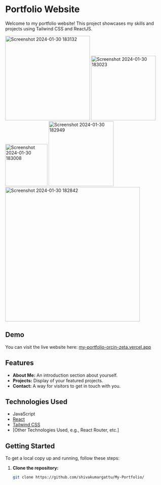 # Portfolio Website

Welcome to my portfolio website! This project showcases my skills and projects using Tailwind CSS and ReactJS.

<img width="267" alt="Screenshot 2024-01-30 183132" src="https://github.com/shivakumargattu/My-Portfolio/assets/121631767/31329b60-858a-4117-8af0-031f09b618af">
<img width="204" alt="Screenshot 2024-01-30 183023" src="https://github.com/shivakumargattu/My-Portfolio/assets/121631767/e4f975a4-50b6-4005-9626-ae0888a7760e">
<img width="133" alt="Screenshot 2024-01-30 183008" src="https://github.com/shivakumargattu/My-Portfolio/assets/121631767/20d817e6-375e-4562-83e3-ad96f276ea25">
<img width="205" alt="Screenshot 2024-01-30 182949" src="https://github.com/shivakumargattu/My-Portfolio/assets/121631767/95e674f8-29c2-4329-8bea-90fad08c2eba">
<img width="425" alt="Screenshot 2024-01-30 182842" src="https://github.com/shivakumargattu/My-Portfolio/assets/121631767/a5e80e90-e347-4657-86fd-13cc23991979">


## Demo

You can visit the live website here: [my-portfolio-orcin-zeta.vercel.app](https://my-portfolio-orcin-zeta.vercel.app/)

## Features

- **About Me:** An introduction section about yourself.
- **Projects:** Display of your featured projects.
- **Contact:** A way for visitors to get in touch with you.

## Technologies Used
- JavaScript
- [React](https://reactjs.org/)
- [Tailwind CSS](https://tailwindcss.com/)
- [Other Technologies Used, e.g., React Router, etc.]

## Getting Started

To get a local copy up and running, follow these steps:

1. **Clone the repository:**
   ```bash
   git clone https://github.com/shivakumargattu/My-Portfolio/


